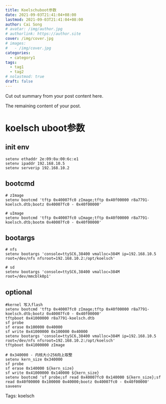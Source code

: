 ```yaml
---
title: Koelschuboot参数
date: 2021-09-03T21:41:04+08:00
lastmod: 2021-09-03T21:41:04+08:00
author: Cai Song
# avatar: /img/author.jpg
# authorlink: https://author.site
cover: /img/cover.jpg
# images:
#   - /img/cover.jpg
categories:
  - category1
tags:
  - tag1
  - tag2
# nolastmod: true
draft: false
---
```


Cut out summary from your post content here.

<!--more-->

The remaining content of your post.
# koelsch uboot参数
## init env
```shell
setenv ethaddr 2e:09:0a:00:6c:e1
setenv ipaddr 192.168.10.5
setenv serverip 192.168.10.2
```
## bootcmd
```shell
# zImage
setenv bootcmd 'tftp 0x40007fc0 zImage;tftp 0x40f00000 r8a7791-koelsch.dtb;bootz 0x40007fc0 - 0x40f00000'

# uImage
setenv bootcmd 'tftp 0x40007fc0 uImage;tftp 0x40f00000 r8a7791-koelsch.dtb;bootm 0x40007fc0 - 0x40f00000'
```

## bootargs
```shell
# nfs
setenv bootargs 'console=ttySC6,38400 vmalloc=384M ip=192.168.10.5 root=/dev/nfs nfsroot=192.168.10.2:/opt/koelsch'

# sd
setenv bootargs 'console=ttySC6,38400 vmalloc=384M root=/dev/mmcblk0p1'
```

## optional
```shell
#kernel 写入flash
setenv bootcmd 'tftp 0x40007fc0 zImage;tftp 0x40f00000 r8a7791-koelsch.dtb;bootz 0x40007fc0 - 0x40f00000'
tftpboot 0x41000000 r8a7791-koelsch.dtb
sf probe
sf erase 0x100000 0x40000
sf write 0x41000000 0x100000 0x40000
setenv bootargs 'console=ttySC6,38400 vmalloc=384M ip=192.168.10.5 root=/dev/nfs nfsroot=192.168.10.2:/opt/koelsch'
tftpboot 0x41000000 zImage

# 0x340000 - 内核大小256向上取整
setenv kern_size 0x340000
sf probe
sf erase 0x140000 ${kern_size}
sf write 0x41000000 0x140000 ${kern_size}
setenv bootcmd 'sf probe;sf read 0x40007fc0 0x140000 ${kern_size};sf read 0x40f00000 0x100000 0x40000;bootz 0x40007fc0 - 0x40f00000'
saveenv
```


Tags:
  koelsch